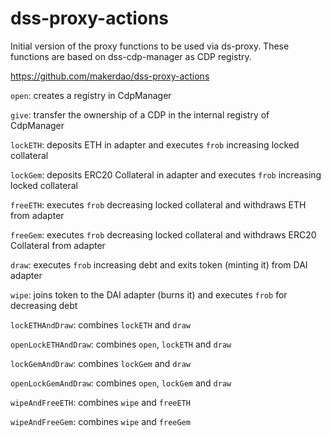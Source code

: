 # dss-proxy-actions
Initial version of the proxy functions to be used via ds-proxy. These functions are based on dss-cdp-manager as CDP registry.

https://github.com/makerdao/dss-proxy-actions

`open`: creates a registry in CdpManager

`give`: transfer the ownership of a CDP in the internal registry of CdpManager

`lockETH`: deposits ETH in adapter and executes `frob` increasing locked collateral

`lockGem`: deposits ERC20 Collateral in adapter and executes `frob` increasing locked collateral

`freeETH`: executes `frob` decreasing locked collateral and withdraws ETH from adapter

`freeGem`: executes `frob` decreasing locked collateral and withdraws ERC20 Collateral from adapter

`draw`: executes `frob` increasing debt and exits token (minting it) from DAI adapter

`wipe`: joins token to the DAI adapter (burns it) and executes `frob` for decreasing debt

`lockETHAndDraw`: combines `lockETH` and `draw`

`openLockETHAndDraw`: combines `open`, `lockETH` and `draw`

`lockGemAndDraw`: combines `lockGem` and `draw`

`openLockGemAndDraw`: combines `open`, `lockGem` and `draw`

`wipeAndFreeETH`: combines `wipe` and `freeETH`

`wipeAndFreeGem`: combines `wipe` and `freeGem`

